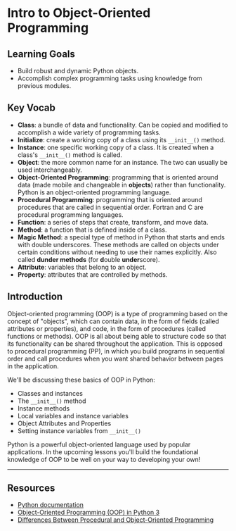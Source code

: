 # Intro to Object-Oriented Programming

## Learning Goals

- Build robust and dynamic Python objects.
- Accomplish complex programming tasks using knowledge from previous modules.

## Key Vocab

- **Class**: a bundle of data and functionality. Can be copied and modified to
accomplish a wide variety of programming tasks.
- **Initialize**: create a working copy of a class using its `__init__()`
method.
- **Instance**: one specific working copy of a class. It is created when a
class's `__init__()` method is called.
- **Object**: the more common name for an instance. The two can usually be used
interchangeably.
- **Object-Oriented Programming**: programming that is oriented around data
(made mobile and changeable in **objects**) rather than functionality. Python
is an object-oriented programming language.
- **Procedural Programming**: programming that is oriented around procedures
that are called in sequential order. Fortran and C are procedural programming
languages.
- **Function**: a series of steps that create, transform, and move data.
- **Method**: a function that is defined inside of a class.
- **Magic Method**: a special type of method in Python that starts and ends
with double underscores. These methods are called on objects under certain
conditions without needing to use their names explicitly. Also called **dunder
methods** (for **d**ouble **under**score).
- **Attribute**: variables that belong to an object.
- **Property**: attributes that are controlled by methods.

## Introduction

Object-oriented programming (OOP) is a type of programming based on the concept
of "objects", which can contain data, in the form of fields (called attributes
or properties), and code, in the form of procedures (called functions or
methods). OOP is all about being able to structure code so that its
functionality can be shared throughout the application. This is opposed to
procedural programming (PP), in which you build programs in sequential order
and call procedures when you want shared behavior between pages in the
application.

We'll be discussing these basics of OOP in Python:

- Classes and instances
- The `__init__()` method
- Instance methods
- Local variables and instance variables
- Object Attributes and Properties
- Setting instance variables from `__init__()`

Python is a powerful object-oriented language used by popular applications. In
the upcoming lessons you'll build the foundational knowledge of OOP to be well
on your way to developing your own!

***

## Resources

- [Python documentation][python docs]
- [Object-Oriented Programming (OOP) in Python 3](https://realpython.com/python3-object-oriented-programming/)
- [Differences Between Procedural and Object-Oriented Programming](https://www.geeksforgeeks.org/differences-between-procedural-and-object-oriented-programming/#:~:text=Object%2Doriented%20programming%20is%20based,the%20concept%20of%20procedure%20abstraction.)

[python docs]: https://docs.python.org/3/
